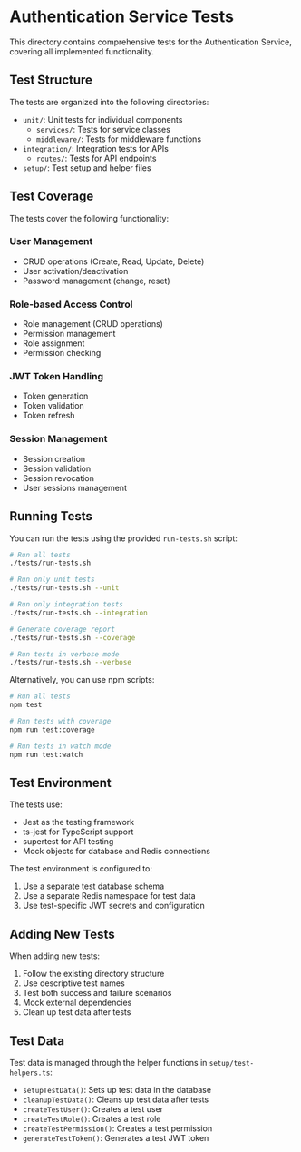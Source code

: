 # Authentication Service Tests

This directory contains comprehensive tests for the Authentication Service, covering all implemented functionality.

## Test Structure

The tests are organized into the following directories:

- `unit/`: Unit tests for individual components
  - `services/`: Tests for service classes
  - `middleware/`: Tests for middleware functions
- `integration/`: Integration tests for APIs
  - `routes/`: Tests for API endpoints
- `setup/`: Test setup and helper files

## Test Coverage

The tests cover the following functionality:

### User Management
- CRUD operations (Create, Read, Update, Delete)
- User activation/deactivation
- Password management (change, reset)

### Role-based Access Control
- Role management (CRUD operations)
- Permission management
- Role assignment
- Permission checking

### JWT Token Handling
- Token generation
- Token validation
- Token refresh

### Session Management
- Session creation
- Session validation
- Session revocation
- User sessions management

## Running Tests

You can run the tests using the provided `run-tests.sh` script:

```bash
# Run all tests
./tests/run-tests.sh

# Run only unit tests
./tests/run-tests.sh --unit

# Run only integration tests
./tests/run-tests.sh --integration

# Generate coverage report
./tests/run-tests.sh --coverage

# Run tests in verbose mode
./tests/run-tests.sh --verbose
```

Alternatively, you can use npm scripts:

```bash
# Run all tests
npm test

# Run tests with coverage
npm run test:coverage

# Run tests in watch mode
npm run test:watch
```

## Test Environment

The tests use:

- Jest as the testing framework
- ts-jest for TypeScript support
- supertest for API testing
- Mock objects for database and Redis connections

The test environment is configured to:

1. Use a separate test database schema
2. Use a separate Redis namespace for test data
3. Use test-specific JWT secrets and configuration

## Adding New Tests

When adding new tests:

1. Follow the existing directory structure
2. Use descriptive test names
3. Test both success and failure scenarios
4. Mock external dependencies
5. Clean up test data after tests

## Test Data

Test data is managed through the helper functions in `setup/test-helpers.ts`:

- `setupTestData()`: Sets up test data in the database
- `cleanupTestData()`: Cleans up test data after tests
- `createTestUser()`: Creates a test user
- `createTestRole()`: Creates a test role
- `createTestPermission()`: Creates a test permission
- `generateTestToken()`: Generates a test JWT token